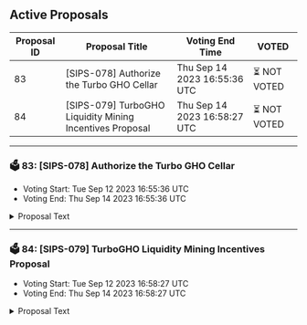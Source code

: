 ## Active Proposals

| Proposal ID | Proposal Title | Voting End Time | VOTED |
|-------------|----------------|-----------------|-------|
| 83 | [SIPS-078] Authorize the Turbo GHO Cellar | Thu Sep 14 2023 16:55:36 UTC | ⏳ NOT VOTED |
| 84 | [SIPS-079] TurboGHO Liquidity Mining Incentives Proposal | Thu Sep 14 2023 16:58:27 UTC | ⏳ NOT VOTED |

---

### 🗳 83: [SIPS-078] Authorize the Turbo GHO Cellar
- Voting Start: Tue Sep 12 2023 16:55:36 UTC
- Voting End: Thu Sep 14 2023 16:55:36 UTC

<details>
<summary>Proposal Text</summary>
 
This proposal is for the authorization of the Turbo GHO Cellar. The strategy for the cellar is provided by Seven Seas Capital and DeFine Logic Labs.nnThe goals of the strategy are to capture the variety of available GHO yield opportunities while providing efficient liquidity and peg defense to the GHO ecosystem. More information about the strategy, including strategy description can be found in the original forum post:nnhttps://community.sommelier.finance/t/sips-078-upcoming-turbo-gho-proposal/1187nnIf approved, the chain will accept signed function calls submitted to the cellar contract from the strategy provider.nn-------------------------------------------------------------------nnName: Turbo GHOnnCellar share token: TurboGHOnnPlatform fee: 0.5% (0.375% for strategy provider + 0.125% for protocol)nnPerformance fee: 20% (15% for strategy provider + 5% for protocol)nnStrategy providers: Seven Seas Capital and DeFine Logic LabsnnCellar address: 0x0C190DEd9Be5f512Bd72827bdaD4003e9Cc7975CnnEtherscan: https://etherscan.io/address/0x0c190ded9be5f512bd72827bdad4003e9cc7975cnnSource: https://github.com/PeggyJV/cellar-contracts/blob/main/src/base/Cellar.solnnAudits (Macro): https://0xmacro.com/library/audits/sommelier-9.htmlnn
</details>

---

### 🗳 84: [SIPS-079] TurboGHO Liquidity Mining Incentives Proposal
- Voting Start: Tue Sep 12 2023 16:58:27 UTC
- Voting End: Thu Sep 14 2023 16:58:27 UTC

<details>
<summary>Proposal Text</summary>
 
This proposal is intended to authorize a one-time transfer of 135,000 SOMM from the community pool to the CellarStaking contract, which is used to incentivize Turbo GHO cellar depositors on Ethereum Mainnet.nnSee the corresponding forum post for more details: https://community.sommelier.finance/t/sips-079-upcoming-turbo-gho-liquidity-mining-incentives-proposal/1188
</details>
